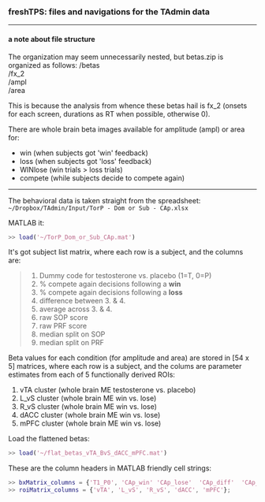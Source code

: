 ### freshTPS: files and navigations for the TAdmin data
---

#### a note about file structure

The organization may seem unnecessarily nested, but betas.zip is organized as follows:
/betas  
   /fx_2  
       /ampl  
       /area  


This is because the analysis from whence these betas hail is fx_2 (onsets for each screen, durations as RT when possible, otherwise 0).

There are whole brain beta images available for amplitude (ampl) or area for:
* win (when subjects got 'win' feedback)
* loss (when subjects got 'loss' feedback)
* WINlose (win trials > loss trials)
* compete (while subjects decide to compete again)

---

The behavioral data is taken straight from the spreadsheet:
`~/Dropbox/TAdmin/Input/TorP - Dom or Sub - CAp.xlsx`

MATLAB it:
```matlab
>> load('~/TorP_Dom_or_Sub_CAp.mat')
```
It's got subject list matrix, where each row is a subject, and the columns are:

>1. Dummy code for testosterone vs. placebo (1=T, 0=P)
>2. % compete again decisions following a **win**
>3. % compete again decisions following a **loss**
>4. difference between 3. & 4.
>5. average across 3. & 4.
>6. raw SOP score
>7. raw PRF score
>8. median split on SOP
>9. median split on PRF


Beta values for each condition (for amplitude and area) are stored in [54 x 5] matrices, where each row is a subject, and the colums are parameter estimates from each of 5 functionally derived ROIs:
1. vTA cluster (whole brain ME testosterone vs. placebo)
2. L_vS cluster (whole brain ME win vs. lose)
3. R_vS cluster (whole brain ME win vs. lose)
4. dACC cluster (whole brain ME win vs. lose)
5. mPFC cluster (whole brain ME win vs. lose)

Load the flattened betas:

```matlab
>> load('~/flat_betas_vTA_BvS_dACC_mPFC.mat')
```

These are the column headers in MATLAB friendly cell strings:

```matlab
>> bxMatrix_columns = {'T1_P0', 'CAp_win' 'CAp_lose'  'CAp_diff'  'CAp_ave' 'SOP' 'PRF' 'SOPm'  'PRFm'};
>> roiMatrix_columns = {'vTA', 'L_vS', 'R_vS', 'dACC', 'mPFC'};
```
